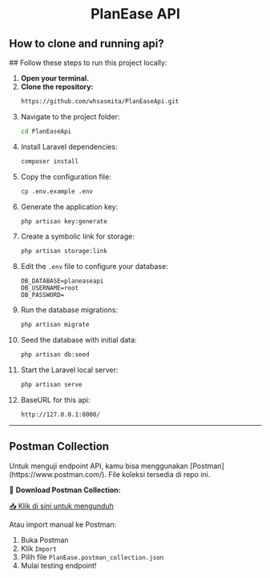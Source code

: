 <h1 align="center">PlanEase API</h1>

<h2>How to clone and running api?</h2>
## Follow these steps to run this project locally:

1. **Open your terminal.**
2. **Clone the repository:**
   ```bash
   https://github.com/whsasmita/PlanEaseApi.git
3. Navigate to the project folder:
    ```bash
    cd PlanEaseApi
    ```
4. Install Laravel dependencies:
    ```bash
    composer install
    ```
5. Copy the configuration file:
    ```bash
    cp .env.example .env
    ```
6. Generate the application key:
    ```bash
    php artisan key:generate
    ```
7. Create a symbolic link for storage:
    ```bash
    php artisan storage:link
    ```
8. Edit the `.env` file to configure your database:
    ```env
    DB_DATABASE=planeaseapi
    DB_USERNAME=root
    DB_PASSWORD=
    ```
9. Run the database migrations:
    ```bash
    php artisan migrate
    ```
10. Seed the database with initial data:
    ```bash
    php artisan db:seed
    ```
11. Start the Laravel local server:
    ```bash
    php artisan serve
    ```
12. BaseURL for this api:
    ```
    http://127.0.0.1:8000/
    ```

---
<h2>Postman Collection</h2> 
Untuk menguji endpoint API, kamu bisa menggunakan [Postman](https://www.postman.com/). File koleksi tersedia di repo ini.

🔗 **Download Postman Collection:**

[📥 Klik di sini untuk mengunduh](./PlanEase.postman_collection.json)

Atau import manual ke Postman:

1. Buka Postman
2. Klik `Import`
3. Pilih file `PlanEase.postman_collection.json`
4. Mulai testing endpoint!
